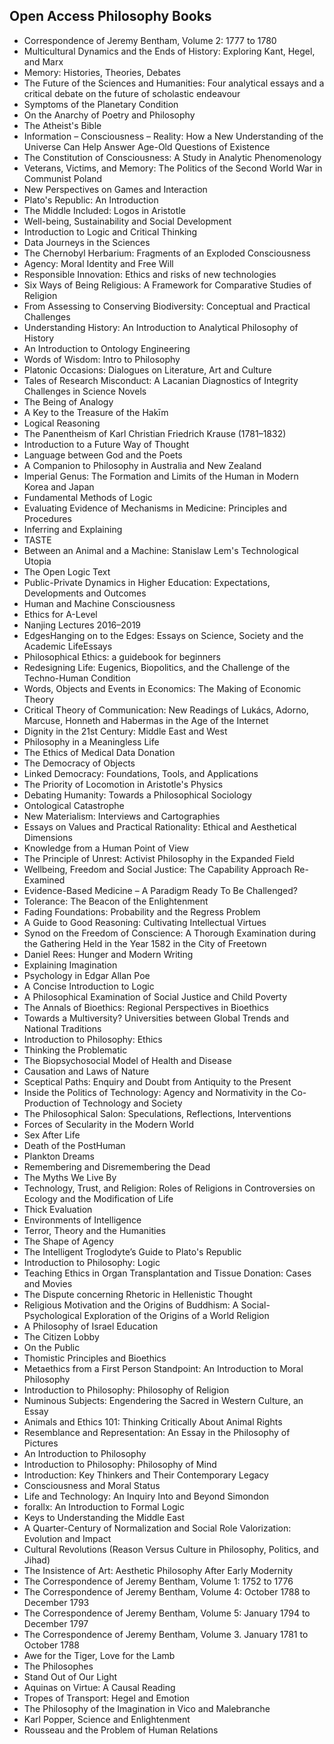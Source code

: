 <h2>Open Access Philosophy Books</h2>



<ul>

                             

 <li><a target="_blank" href="https://github.com/manjunath5496/Open-Access-Philosophy-Books/blob/master/ph(1).pdf" style="text-decoration:none;">
Correspondence of Jeremy Bentham, Volume 2: 1777 to 1780</a></li>

 <li><a target="_blank" href="https://github.com/manjunath5496/Open-Access-Philosophy-Books/blob/master/ph(2).pdf" style="text-decoration:none;">Multicultural Dynamics and the Ends of History: Exploring Kant, Hegel, and Marx</a></li>

<li><a target="_blank" href="https://github.com/manjunath5496/Open-Access-Philosophy-Books/blob/master/ph(3).pdf" style="text-decoration:none;">Memory: Histories, Theories, Debates</a></li>
 <li><a target="_blank" href="https://github.com/manjunath5496/Open-Access-Philosophy-Books/blob/master/ph(4).pdf" style="text-decoration:none;">The Future of the Sciences
and Humanities: Four analytical essays and a critical debate on the future of scholastic endeavour</a></li>                              
<li><a target="_blank" href="https://github.com/manjunath5496/Open-Access-Philosophy-Books/blob/master/ph(5).pdf" style="text-decoration:none;">Symptoms of the Planetary Condition</a></li>
<li><a target="_blank" href="https://github.com/manjunath5496/Open-Access-Philosophy-Books/blob/master/ph(6).pdf" style="text-decoration:none;">On the Anarchy of Poetry and Philosophy</a></li>
 <li><a target="_blank" href="https://github.com/manjunath5496/Open-Access-Philosophy-Books/blob/master/ph(7).pdf" style="text-decoration:none;">The Atheist's Bible</a></li>

 <li><a target="_blank" href="https://github.com/manjunath5496/Open-Access-Philosophy-Books/blob/master/ph(8).pdf" style="text-decoration:none;"> Information –
Consciousness – Reality: How a New Understanding of the Universe Can Help Answer Age-Old Questions of Existence </a></li>
   <li><a target="_blank" href="https://github.com/manjunath5496/Open-Access-Philosophy-Books/blob/master/ph(9).pdf" style="text-decoration:none;">The Constitution of Consciousness: A Study in Analytic Phenomenology</a></li>
  
   
 <li><a target="_blank" href="https://github.com/manjunath5496/Open-Access-Philosophy-Books/blob/master/ph(10).pdf" style="text-decoration:none;">Veterans, Victims,
and Memory: The Politics of the Second World War in Communist Poland</a></li>                              
<li><a target="_blank" href="https://github.com/manjunath5496/Open-Access-Philosophy-Books/blob/master/ph(11).pdf" style="text-decoration:none;">New Perspectives
on Games and Interaction</a></li>
<li><a target="_blank" href="https://github.com/manjunath5496/Open-Access-Philosophy-Books/blob/master/ph(12).pdf" style="text-decoration:none;">Plato's Republic: 
An Introduction</a></li>
<li><a target="_blank" href="https://github.com/manjunath5496/Open-Access-Philosophy-Books/blob/master/ph(13).pdf" style="text-decoration:none;">The Middle Included: Logos in Aristotle</a></li>

<li><a target="_blank" href="https://github.com/manjunath5496/Open-Access-Philosophy-Books/blob/master/ph(14).pdf" style="text-decoration:none;">Well-being, Sustainability and Social Development</a></li>
                              
<li><a target="_blank" href="https://github.com/manjunath5496/Open-Access-Philosophy-Books/blob/master/ph(15).pdf" style="text-decoration:none;">Introduction to Logic and
Critical Thinking</a></li>

<li><a target="_blank" href="https://github.com/manjunath5496/Open-Access-Philosophy-Books/blob/master/ph(16).pdf" style="text-decoration:none;">Data Journeys in the Sciences</a></li>

  <li><a target="_blank" href="https://github.com/manjunath5496/Open-Access-Philosophy-Books/blob/master/ph(17).pdf" style="text-decoration:none;">The Chernobyl Herbarium: 
Fragments of an Exploded Consciousness</a></li>   
  
<li><a target="_blank" href="https://github.com/manjunath5496/Open-Access-Philosophy-Books/blob/master/ph(18).pdf" style="text-decoration:none;">Agency: 
Moral Identity and Free Will</a></li> 

  
<li><a target="_blank" href="https://github.com/manjunath5496/Open-Access-Philosophy-Books/blob/master/ph(19).pdf" style="text-decoration:none;">Responsible Innovation: Ethics and risks of new technologies</a></li> 

<li><a target="_blank" href="https://github.com/manjunath5496/Open-Access-Philosophy-Books/blob/master/ph(20).pdf" style="text-decoration:none;">Six Ways of Being Religious: A Framework for Comparative Studies of Religion</a></li>

<li><a target="_blank" href="https://github.com/manjunath5496/Open-Access-Philosophy-Books/blob/master/ph(21).pdf" style="text-decoration:none;">From Assessing
to Conserving Biodiversity: Conceptual and Practical Challenges</a></li>
<li><a target="_blank" href="https://github.com/manjunath5496/Open-Access-Philosophy-Books/blob/master/ph(22).pdf" style="text-decoration:none;">Understanding
History: An Introduction to Analytical Philosophy of History</a></li> 
 <li><a target="_blank" href="https://github.com/manjunath5496/Open-Access-Philosophy-Books/blob/master/ph(23).pdf" style="text-decoration:none;">An Introduction to
Ontology Engineering</a></li> 
 

   <li><a target="_blank" href="https://github.com/manjunath5496/Open-Access-Philosophy-Books/blob/master/ph(24).pdf" style="text-decoration:none;">Words of Wisdom: Intro to Philosophy</a></li>
 
   <li><a target="_blank" href="https://github.com/manjunath5496/Open-Access-Philosophy-Books/blob/master/ph(25).pdf" style="text-decoration:none;">Platonic Occasions: 
Dialogues on Literature, Art and Culture</a></li>                              
 <li><a target="_blank" href="https://github.com/manjunath5496/Open-Access-Philosophy-Books/blob/master/ph(26).pdf" style="text-decoration:none;">Tales of Research
Misconduct: A Lacanian Diagnostics of Integrity Challenges in Science Novels</a></li>
 <li><a target="_blank" href="https://github.com/manjunath5496/Open-Access-Philosophy-Books/blob/master/ph(27).pdf" style="text-decoration:none;">The Being of Analogy</a></li>
   
 
   <li><a target="_blank" href="https://github.com/manjunath5496/Open-Access-Philosophy-Books/blob/master/ph(28).pdf" style="text-decoration:none;">A Key to the Treasure of the Hakīm</a></li>
 
   <li><a target="_blank" href="https://github.com/manjunath5496/Open-Access-Philosophy-Books/blob/master/ph(29).pdf" style="text-decoration:none;">Logical Reasoning</a></li>                              

  <li><a target="_blank" href="https://github.com/manjunath5496/Open-Access-Philosophy-Books/blob/master/ph(30).pdf" style="text-decoration:none;">The Panentheism of Karl Christian Friedrich Krause (1781–1832)</a></li>
 
   <li><a target="_blank" href="https://github.com/manjunath5496/Open-Access-Philosophy-Books/blob/master/ph(31).pdf" style="text-decoration:none;">Introduction to a Future Way of Thought</a></li> 
    <li><a target="_blank" href="https://github.com/manjunath5496/Open-Access-Philosophy-Books/blob/master/ph(32).pdf" style="text-decoration:none;">Language between God and the Poets</a></li> 

   <li><a target="_blank" href="https://github.com/manjunath5496/Open-Access-Philosophy-Books/blob/master/ph(33).pdf" style="text-decoration:none;">A Companion to Philosophy in Australia and New Zealand</a></li>                              

  <li><a target="_blank" href="https://github.com/manjunath5496/Open-Access-Philosophy-Books/blob/master/ph(34).pdf" style="text-decoration:none;">Imperial Genus: 
The Formation and Limits of the Human in Modern Korea and Japan</a></li> 
 
  <li><a target="_blank" href="https://github.com/manjunath5496/Open-Access-Philosophy-Books/blob/master/ph(35).pdf" style="text-decoration:none;">Fundamental Methods of Logic</a></li> 

  <li><a target="_blank" href="https://github.com/manjunath5496/Open-Access-Philosophy-Books/blob/master/ph(36).pdf" style="text-decoration:none;">Evaluating Evidence
of Mechanisms in Medicine: Principles and Procedures</a></li> 
 
<li><a target="_blank" href="https://github.com/manjunath5496/Open-Access-Philosophy-Books/blob/master/ph(37).pdf" style="text-decoration:none;">Inferring
and Explaining</a></li>
 <li><a target="_blank" href="https://github.com/manjunath5496/Open-Access-Philosophy-Books/blob/master/ph(38).pdf" style="text-decoration:none;">TASTE</a></li>
<li><a target="_blank" href="https://github.com/manjunath5496/Open-Access-Philosophy-Books/blob/master/ph(39).pdf" style="text-decoration:none;">Between an Animal and a Machine: Stanislaw Lem's Technological Utopia</a></li>
 <li><a target="_blank" href="https://github.com/manjunath5496/Open-Access-Philosophy-Books/blob/master/ph(40).pdf" style="text-decoration:none;">The Open Logic Text</a></li>                              
<li><a target="_blank" href="https://github.com/manjunath5496/Open-Access-Philosophy-Books/blob/master/ph(41).pdf" style="text-decoration:none;">Public-Private Dynamics in Higher Education: Expectations, Developments and Outcomes</a></li>
<li><a target="_blank" href="https://github.com/manjunath5496/Open-Access-Philosophy-Books/blob/master/ph(42).pdf" style="text-decoration:none;">Human and Machine Consciousness</a></li>
 
  <li><a target="_blank" href="https://github.com/manjunath5496/Open-Access-Philosophy-Books/blob/master/ph(43).pdf" style="text-decoration:none;">Ethics for A-Level</a></li>
 <li><a target="_blank" href="https://github.com/manjunath5496/Open-Access-Philosophy-Books/blob/master/ph(44).pdf" style="text-decoration:none;">Nanjing Lectures 2016–2019</a></li>
   <li><a target="_blank" href="https://github.com/manjunath5496/Open-Access-Philosophy-Books/blob/master/ph(45).pdf" style="text-decoration:none;">EdgesHanging on to the Edges: Essays on Science, Society and the Academic LifeEssays</a></li>  
   
<li><a target="_blank" href="https://github.com/manjunath5496/Open-Access-Philosophy-Books/blob/master/ph(46).pdf" style="text-decoration:none;">Philosophical Ethics: 
a guidebook for beginners</a></li> 
                             
<li><a target="_blank" href="https://github.com/manjunath5496/Open-Access-Philosophy-Books/blob/master/ph(47).pdf" style="text-decoration:none;">Redesigning Life:
Eugenics, Biopolitics, and the Challenge of the Techno-Human Condition</a></li>
<li><a target="_blank" href="https://github.com/manjunath5496/Open-Access-Philosophy-Books/blob/master/ph(48).pdf" style="text-decoration:none;">Words, Objects and Events
in Economics: The Making of Economic Theory</a></li>

<li><a target="_blank" href="https://github.com/manjunath5496/Open-Access-Philosophy-Books/blob/master/ph(49).pdf" style="text-decoration:none;">Critical Theory of Communication: New Readings of Lukács, Adorno, Marcuse, Honneth and Habermas in the Age of the Internet</a></li>
                              
<li><a target="_blank" href="https://github.com/manjunath5496/Open-Access-Philosophy-Books/blob/master/ph(50).pdf" style="text-decoration:none;">Dignity in the 21st Century: 
Middle East and West</a></li>
<li><a target="_blank" href="https://github.com/manjunath5496/Open-Access-Philosophy-Books/blob/master/ph(51).pdf" style="text-decoration:none;">Philosophy in a Meaningless Life</a></li>
<li><a target="_blank" href="https://github.com/manjunath5496/Open-Access-Philosophy-Books/blob/master/ph(52).pdf" style="text-decoration:none;">The Ethics of Medical Data
Donation</a></li>

<li><a target="_blank" href="https://github.com/manjunath5496/Open-Access-Philosophy-Books/blob/master/ph(53).pdf" style="text-decoration:none;">The Democracy of Objects</a></li>
 
<li><a target="_blank" href="https://github.com/manjunath5496/Open-Access-Philosophy-Books/blob/master/ph(54).pdf" style="text-decoration:none;">Linked Democracy: 
Foundations, Tools, and Applications </a></li>

<li><a target="_blank" href="https://github.com/manjunath5496/Open-Access-Philosophy-Books/blob/master/ph(55).pdf" style="text-decoration:none;">The Priority of Locomotion
in Aristotle's Physics</a></li>
 
  <li><a target="_blank" href="https://github.com/manjunath5496/Open-Access-Philosophy-Books/blob/master/ph(56).pdf" style="text-decoration:none;">Debating Humanity:
Towards a Philosophical Sociology </a></li>                              

  <li><a target="_blank" href="https://github.com/manjunath5496/Open-Access-Philosophy-Books/blob/master/ph(57).pdf" style="text-decoration:none;">Ontological Catastrophe</a></li>
 
   <li><a target="_blank" href="https://github.com/manjunath5496/Open-Access-Philosophy-Books/blob/master/ph(58).pdf" style="text-decoration:none;">New Materialism:
Interviews and Cartographies</a></li>
    <li><a target="_blank" href="https://github.com/manjunath5496/Open-Access-Philosophy-Books/blob/master/ph(59).pdf" style="text-decoration:none;">Essays on Values and Practical Rationality: Ethical and Aesthetical Dimensions</a></li>
 
  <li><a target="_blank" href="https://github.com/manjunath5496/Open-Access-Philosophy-Books/blob/master/ph(60).pdf" style="text-decoration:none;">Knowledge from a Human
Point of View </a></li>
 
   <li><a target="_blank" href="https://github.com/manjunath5496/Open-Access-Philosophy-Books/blob/master/ph(61).pdf" style="text-decoration:none;"> The Principle of Unrest: 
Activist Philosophy in the Expanded Field</a></li>
 
   <li><a target="_blank" href="https://github.com/manjunath5496/Open-Access-Philosophy-Books/blob/master/ph(62).pdf" style="text-decoration:none;">Wellbeing, Freedom
and Social Justice: The Capability Approach Re-Examined</a></li>
 
   <li><a target="_blank" href="https://github.com/manjunath5496/Open-Access-Philosophy-Books/blob/master/ph(63).pdf" style="text-decoration:none;">Evidence-Based Medicine – A Paradigm Ready To Be Challenged?</a></li>                              

  <li><a target="_blank" href="https://github.com/manjunath5496/Open-Access-Philosophy-Books/blob/master/ph(64).pdf" style="text-decoration:none;">Tolerance: 
The Beacon of the Enlightenment</a></li>
 
   <li><a target="_blank" href="https://github.com/manjunath5496/Open-Access-Philosophy-Books/blob/master/ph(65).pdf" style="text-decoration:none;">Fading Foundations: 
Probability and the Regress Problem </a></li> 

   <li><a target="_blank" href="https://github.com/manjunath5496/Open-Access-Philosophy-Books/blob/master/ph(66).pdf" style="text-decoration:none;">A Guide to Good Reasoning: Cultivating Intellectual Virtues</a></li> 
 
   <li><a target="_blank" href="https://github.com/manjunath5496/Open-Access-Philosophy-Books/blob/master/ph(67).pdf" style="text-decoration:none;">Synod on the Freedom of Conscience: A Thorough Examination during the Gathering Held in the Year 1582 in the City of Freetown</a></li>                              

  <li><a target="_blank" href="https://github.com/manjunath5496/Open-Access-Philosophy-Books/blob/master/ph(68).pdf" style="text-decoration:none;">Daniel Rees: Hunger and Modern Writing</a></li> 
 
  
   <li><a target="_blank" href="https://github.com/manjunath5496/Open-Access-Philosophy-Books/blob/master/ph(69).pdf" style="text-decoration:none;">Explaining Imagination</a></li>                              

  <li><a target="_blank" href="https://github.com/manjunath5496/Open-Access-Philosophy-Books/blob/master/ph(70).pdf" style="text-decoration:none;">Psychology in Edgar Allan Poe</a></li> 
  
 
 <li><a target="_blank" href="https://github.com/manjunath5496/Open-Access-Philosophy-Books/blob/master/ph(71).pdf" style="text-decoration:none;">A Concise Introduction to Logic</a></li>
 
 <li><a target="_blank" href="https://github.com/manjunath5496/Open-Access-Philosophy-Books/blob/master/ph(72).pdf" style="text-decoration:none;">A Philosophical
Examination of Social Justice and Child Poverty</a></li> 
 
 
 <li><a target="_blank" href="https://github.com/manjunath5496/Open-Access-Philosophy-Books/blob/master/ph(73).pdf" style="text-decoration:none;">The Annals of Bioethics: Regional Perspectives in Bioethics</a></li>
  <li><a target="_blank" href="https://github.com/manjunath5496/Open-Access-Philosophy-Books/blob/master/ph(74).pdf" style="text-decoration:none;">Towards a Multiversity?
Universities between Global Trends and National Traditions</a></li>
    <li><a target="_blank" href="https://github.com/manjunath5496/Open-Access-Philosophy-Books/blob/master/ph(75).pdf" style="text-decoration:none;">Introduction to Philosophy: Ethics</a></li>                        
<li><a target="_blank" href="https://github.com/manjunath5496/Open-Access-Philosophy-Books/blob/master/ph(76).pdf" style="text-decoration:none;">Thinking the Problematic</a></li>

 <li><a target="_blank" href="https://github.com/manjunath5496/Open-Access-Philosophy-Books/blob/master/ph(77).pdf" style="text-decoration:none;">The Biopsychosocial Model of Health and Disease</a></li> 
 
 
 <li><a target="_blank" href="https://github.com/manjunath5496/Open-Access-Philosophy-Books/blob/master/ph(78).pdf" style="text-decoration:none;">Causation and Laws of Nature</a></li>
  <li><a target="_blank" href="https://github.com/manjunath5496/Open-Access-Philosophy-Books/blob/master/ph(79).pdf" style="text-decoration:none;">Sceptical Paths: 
Enquiry and Doubt from Antiquity to the Present</a></li>


 <li><a target="_blank" href="https://github.com/manjunath5496/Open-Access-Philosophy-Books/blob/master/ph(80).pdf" style="text-decoration:none;">Inside the Politics of Technology: Agency and Normativity in the Co-Production of Technology and Society</a></li> 
 
 
 <li><a target="_blank" href="https://github.com/manjunath5496/Open-Access-Philosophy-Books/blob/master/ph(81).pdf" style="text-decoration:none;">The Philosophical Salon: 
Speculations, Reflections, Interventions</a></li>
  <li><a target="_blank" href="https://github.com/manjunath5496/Open-Access-Philosophy-Books/blob/master/ph(82).pdf" style="text-decoration:none;">Forces of Secularity
in the Modern World</a></li>

 <li><a target="_blank" href="https://github.com/manjunath5496/Open-Access-Philosophy-Books/blob/master/ph(83).pdf" style="text-decoration:none;">Sex After Life</a></li>
  <li><a target="_blank" href="https://github.com/manjunath5496/Open-Access-Philosophy-Books/blob/master/ph(84).pdf" style="text-decoration:none;">Death of the PostHuman</a></li>

 <li><a target="_blank" href="https://github.com/manjunath5496/Open-Access-Philosophy-Books/blob/master/ph(85).pdf" style="text-decoration:none;">Plankton Dreams</a></li>
  <li><a target="_blank" href="https://github.com/manjunath5496/Open-Access-Philosophy-Books/blob/master/ph(86).pdf" style="text-decoration:none;">Remembering and
Disremembering the Dead</a></li>

 <li><a target="_blank" href="https://github.com/manjunath5496/Open-Access-Philosophy-Books/blob/master/ph(87).pdf" style="text-decoration:none;">The Myths We Live By</a></li>
  <li><a target="_blank" href="https://github.com/manjunath5496/Open-Access-Philosophy-Books/blob/master/ph(88).pdf" style="text-decoration:none;">Technology, Trust, and Religion: Roles of Religions in Controversies on Ecology and the Modification of Life</a></li>
  <li><a target="_blank" href="https://github.com/manjunath5496/Open-Access-Philosophy-Books/blob/master/ph(89).pdf" style="text-decoration:none;">Thick Evaluation</a></li>
  
  
  <li><a target="_blank" href="https://github.com/manjunath5496/Open-Access-Philosophy-Books/blob/master/ph(90).pdf" style="text-decoration:none;"> Environments of Intelligence</a></li>
  <li><a target="_blank" href="https://github.com/manjunath5496/Open-Access-Philosophy-Books/blob/master/ph(91).pdf" style="text-decoration:none;">Terror, Theory and the Humanities</a></li>

 <li><a target="_blank" href="https://github.com/manjunath5496/Open-Access-Philosophy-Books/blob/master/ph(92).pdf" style="text-decoration:none;">The Shape of Agency</a></li>
  <li><a target="_blank" href="https://github.com/manjunath5496/Open-Access-Philosophy-Books/blob/master/ph(93).pdf" style="text-decoration:none;">The Intelligent Troglodyte’s Guide to Plato's Republic</a></li>
  <li><a target="_blank" href="https://github.com/manjunath5496/Open-Access-Philosophy-Books/blob/master/ph(94).pdf" style="text-decoration:none;">Introduction to Philosophy: Logic</a></li> 
  
   <li><a target="_blank" href="https://github.com/manjunath5496/Open-Access-Philosophy-Books/blob/master/ph(95).pdf" style="text-decoration:none;">Teaching Ethics in
Organ Transplantation and Tissue Donation: Cases and Movies</a></li>  
  
<li><a target="_blank" href="https://github.com/manjunath5496/Open-Access-Philosophy-Books/blob/master/ph(96).pdf" style="text-decoration:none;">The Dispute concerning Rhetoric
in Hellenistic Thought</a></li> 
  
  
<li><a target="_blank" href="https://github.com/manjunath5496/Open-Access-Philosophy-Books/blob/master/ph(97).pdf" style="text-decoration:none;">Religious Motivation and the Origins of Buddhism: A Social-Psychological Exploration of the Origins of a World Religion</a></li>


 <li><a target="_blank" href="https://github.com/manjunath5496/Open-Access-Philosophy-Books/blob/master/ph(98).pdf" style="text-decoration:none;">A Philosophy of Israel Education</a></li> 
  
   <li><a target="_blank" href="https://github.com/manjunath5496/Open-Access-Philosophy-Books/blob/master/ph(99).pdf" style="text-decoration:none;">The Citizen Lobby</a></li>  
  
<li><a target="_blank" href="https://github.com/manjunath5496/Open-Access-Philosophy-Books/blob/master/ph(100).pdf" style="text-decoration:none;">On
the Public</a></li>  
  
 <li><a target="_blank" href="https://github.com/manjunath5496/Open-Access-Philosophy-Books/blob/master/ph(101).pdf" style="text-decoration:none;">Thomistic Principles
and Bioethics</a></li> 
  
   <li><a target="_blank" href="https://github.com/manjunath5496/Open-Access-Philosophy-Books/blob/master/ph(102).pdf" style="text-decoration:none;">Metaethics from a
First Person Standpoint: An Introduction to Moral Philosophy</a></li> 
  
   
 <li><a target="_blank" href="https://github.com/manjunath5496/Open-Access-Philosophy-Books/blob/master/ph(103).pdf" style="text-decoration:none;">Introduction to Philosophy: Philosophy of Religion</a></li> 
  
   <li><a target="_blank" href="https://github.com/manjunath5496/Open-Access-Philosophy-Books/blob/master/ph(104).pdf" style="text-decoration:none;">Numinous Subjects: Engendering the Sacred in Western Culture, an Essay</a></li>  
   
 <li><a target="_blank" href="https://github.com/manjunath5496/Open-Access-Philosophy-Books/blob/master/ph(105).pdf" style="text-decoration:none;">Animals and Ethics 101: Thinking Critically About Animal Rights</a></li> 
 
<li><a target="_blank" href="https://github.com/manjunath5496/Open-Access-Philosophy-Books/blob/master/ph(106).pdf" style="text-decoration:none;">Resemblance and Representation: 
An Essay in the Philosophy of Pictures</a></li> 
  
   <li><a target="_blank" href="https://github.com/manjunath5496/Open-Access-Philosophy-Books/blob/master/ph(107).pdf" style="text-decoration:none;">An Introduction to Philosophy</a></li> 
  
   
 <li><a target="_blank" href="https://github.com/manjunath5496/Open-Access-Philosophy-Books/blob/master/ph(108).pdf" style="text-decoration:none;">Introduction to Philosophy: Philosophy of Mind</a></li> 
  
   <li><a target="_blank" href="https://github.com/manjunath5496/Open-Access-Philosophy-Books/blob/master/ph(109).pdf" style="text-decoration:none;">Introduction: Key Thinkers and Their Contemporary Legacy</a></li>  
   
 <li><a target="_blank" href="https://github.com/manjunath5496/Open-Access-Philosophy-Books/blob/master/ph(110).pdf" style="text-decoration:none;">Consciousness and Moral Status </a></li>  
   
<li><a target="_blank" href="https://github.com/manjunath5496/Open-Access-Philosophy-Books/blob/master/ph(111).pdf" style="text-decoration:none;">Life and Technology:
An Inquiry Into and Beyond Simondon</a></li> 
  
   
 <li><a target="_blank" href="https://github.com/manjunath5496/Open-Access-Philosophy-Books/blob/master/ph(112).pdf" style="text-decoration:none;">forallx: 
An Introduction to Formal Logic</a></li> 
  
   <li><a target="_blank" href="https://github.com/manjunath5496/Open-Access-Philosophy-Books/blob/master/ph(113).pdf" style="text-decoration:none;">Keys to Understanding the Middle East</a></li>  
   
<li><a target="_blank" href="https://github.com/manjunath5496/Open-Access-Philosophy-Books/blob/master/ph(114).pdf" style="text-decoration:none;">A Quarter-Century of Normalization and Social Role Valorization: Evolution and Impact</a></li>
 <li><a target="_blank" href="https://github.com/manjunath5496/Open-Access-Philosophy-Books/blob/master/ph(115).pdf" style="text-decoration:none;">Cultural Revolutions (Reason Versus Culture in Philosophy, Politics, and Jihad)</a></li>  
   
 <li><a target="_blank" href="https://github.com/manjunath5496/Open-Access-Philosophy-Books/blob/master/ph(116).pdf" style="text-decoration:none;">The Insistence of Art: Aesthetic Philosophy After Early Modernity</a></li>   
   
   <li><a target="_blank" href="https://github.com/manjunath5496/Open-Access-Philosophy-Books/blob/master/ph(117).pdf" style="text-decoration:none;">
The Correspondence of Jeremy Bentham, Volume 1: 1752 to 1776 </a></li>  
   
 <li><a target="_blank" href="https://github.com/manjunath5496/Open-Access-Philosophy-Books/blob/master/ph(118).pdf" style="text-decoration:none;">The Correspondence of Jeremy Bentham, Volume 4: October 1788 to December 1793</a></li>  
   
  <li><a target="_blank" href="https://github.com/manjunath5496/Open-Access-Philosophy-Books/blob/master/ph(119).pdf" style="text-decoration:none;">The Correspondence of Jeremy Bentham, Volume 5: January 1794 to December 1797</a></li> 
  
   <li><a target="_blank" href="https://github.com/manjunath5496/Open-Access-Philosophy-Books/blob/master/ph(120).pdf" style="text-decoration:none;">The Correspondence of Jeremy Bentham, Volume 3. January 1781 to October 1788</a></li>  
   
 <li><a target="_blank" href="https://github.com/manjunath5496/Open-Access-Philosophy-Books/blob/master/ph(121).pdf" style="text-decoration:none;">Awe for the Tiger, Love for the Lamb</a></li>   
   
   <li><a target="_blank" href="https://github.com/manjunath5496/Open-Access-Philosophy-Books/blob/master/ph(122).pdf" style="text-decoration:none;">The Philosophes</a></li>  

 <li><a target="_blank" href="https://github.com/manjunath5496/Open-Access-Philosophy-Books/blob/master/ph(123).pdf" style="text-decoration:none;">Stand Out of Our Light</a></li>  
   
  <li><a target="_blank" href="https://github.com/manjunath5496/Open-Access-Philosophy-Books/blob/master/ph(124).pdf" style="text-decoration:none;">Aquinas on Virtue: A Causal Reading</a></li> 
  
   <li><a target="_blank" href="https://github.com/manjunath5496/Open-Access-Philosophy-Books/blob/master/ph(125).pdf" style="text-decoration:none;">
Tropes of Transport: Hegel and Emotion </a></li>  
   
 <li><a target="_blank" href="https://github.com/manjunath5496/Open-Access-Philosophy-Books/blob/master/ph(126).pdf" style="text-decoration:none;">The Philosophy of the Imagination in Vico and Malebranche</a></li>   
   
   <li><a target="_blank" href="https://github.com/manjunath5496/Open-Access-Philosophy-Books/blob/master/ph(127).pdf" style="text-decoration:none;">Karl Popper, Science
and Enlightenment</a></li>  

   
   <li><a target="_blank" href="https://github.com/manjunath5496/Open-Access-Philosophy-Books/blob/master/ph(128).pdf" style="text-decoration:none;">Rousseau and the Problem of Human Relations</a></li>  







</ul>
